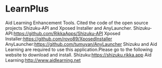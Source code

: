 # LearnPlus
Aid Learning Enhancement Tools.
Cited the code of the open source projects Shizuku-API and Xposed Installer and AnyLauncher.
Shizuku-API:https://github.com/RikkaApps/Shizuku-API
Xposed Installer:https://github.com/rovo89/XposedInstaller
AnyLauncher:https://github.com/tumuyan/AnyLauncher
Shizuku and Aid Learning are required to use this application.Please go to the following website to download and install.
Shizuku:https://shizuku.rikka.app
Aid Learning:http://www.aidlearning.net
